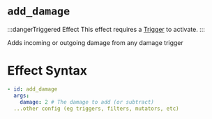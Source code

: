 # `add_damage`
:::dangerTriggered Effect
This effect requires a [Trigger](https://plugins.auxilor.io/effects/all-triggers) to activate.
:::

Adds incoming or outgoing damage from any damage trigger

# Effect Syntax
```yaml
- id: add_damage
  args:
    damage: 2 # The damage to add (or subtract)
  ...other config (eg triggers, filters, mutators, etc)
```
